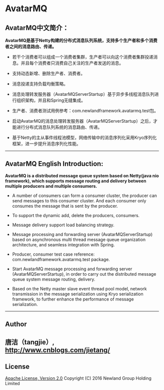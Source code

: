 # AvatarMQ
## AvatarMQ中文简介：

**AvatarMQ是基于Netty构建的分布式消息队列系统，支持多个生产者和多个消费者之间的消息路由、传递。**

* 若干个消费者可以组成一个消费者集群，生产者可以向这个消费者集群投递消息。并且每个消费者只消费自己关注的生产者发送的消息。

* 支持动态新增、删除生产者、消费者。

* 消息投递支持负载均衡策略。

* 消息处理转发服务器（AvatarMQServerStartup）基于异步多线程消息队列进行组织架构，并且和Spring无缝集成。

* 生产者、消费者测试用例参考：com.newlandframework.avatarmq.test包。

* 启动AvatarMQ的消息处理转发服务器（AvatarMQServerStartup）之后，才能进行分布式消息队列系统的消息路由、传递。

* 基于Netty的主从事件线程池模型，网络传输中的消息序列化采用Kryo序列化框架，进一步提升消息序列化性能。
----------
## AvatarMQ English Introduction:

**AvatarMQ is a distributed message queue system based on Netty(java nio framework), which supports message routing and delivery between multiple producers and multiple consumers.**

* A number of consumers can form a consumer cluster, the producer can send messages to this consumer cluster. And each consumer only consumes the message that is sent by the producer.

* To support the dynamic add, delete the producers, consumers.

* Message delivery support load balancing strategy.

* Message processing and forwarding server (AvatarMQServerStartup) based on asynchronous multi thread message queue organization architecture, and seamless integration with Spring.

* Producer, consumer test case reference: com.newlandframework.avatarmq.test package.

* Start AvatarMQ message processing and forwarding server (AvatarMQServerStartup), in order to carry out the distributed message queue system message routing, delivery.

* Based on the Netty master slave event thread pool model, network transmission in the message serialization using Kryo serialization framework, to further enhance the performance of message serialization.
----------
## Author
**唐洁（tangjie）, http://www.cnblogs.com/jietang/**
----------
## License
[Apache License, Version 2.0](http://www.apache.org/licenses/LICENSE-2.0.html) Copyright (C) 2016 Newland Group Holding Limited
